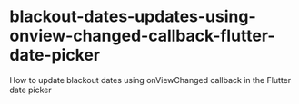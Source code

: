 # blackout-dates-updates-using-onview-changed-callback-flutter-date-picker
How to update blackout dates using onViewChanged callback in the Flutter date picker
